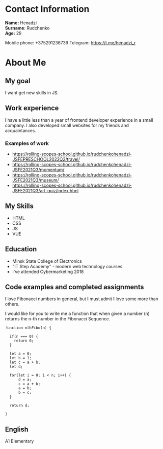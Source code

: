 # Contact Information

**Name:** Henadzi  
**Surname:** Rudchenko  
**Age:** 29

Mobile phone: +375291236739
Telegram: https://t.me/henadzi_r

# About Me

## My goal

I want get new skills in JS. 

## Work experience

I have a little less than a year of frontend developer experience in a small company. I also developed small websites for my friends and acquaintances.

### Examples of work

* https://rolling-scopes-school.github.io/rudchenkohenadzi-JSFEPRESCHOOL2022Q2/travel/
* https://rolling-scopes-school.github.io/rudchenkohenadzi-JSFE2021Q3/momentum/
* https://rolling-scopes-school.github.io/rudchenkohenadzi-JSFE2021Q3/museum/
* https://rolling-scopes-school.github.io/rudchenkohenadzi-JSFE2021Q3/art-quiz/index.html

## My Skills

* HTML
* CSS
* JS
* VUE

## Education

* Minsk State College of Electronics
* "IT Step Academy" - modern web technology courses
* I've attended Cybermarketing 2018

## Code examples and completed assignments

I love Fibonacci numbers in general, but I must admit I love some more than others.

I would like for you to write me a function that when given a number (n) returns the n-th number in the Fibonacci Sequence.

```
function nthFibo(n) {
  
  if(n === 0) {
    return 0;
  }
  
  let a = 0;
  let b = 1;
  let c = a + b;
  let d;
  
  for(let i = 0; i < n; i++) {
      d = a;
      c = a + b;
      a = b;
      b = c;
  }
  
  return d;
  
}
```
## English

A1 Elementary